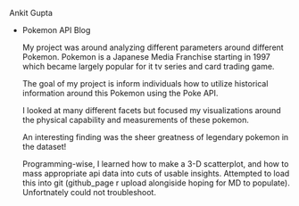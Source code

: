 Ankit Gupta
   - Pokemon API Blog




      My project was around analyzing different parameters around different Pokemon. Pokemon is a Japanese Media Franchise starting in 1997 which became largely popular for it tv series and card trading game.
      
      The goal of my project is inform individuals how to utilize historical information around this Pokemon using the Poke API.
      
      I looked at many different facets but focused my visualizations around the physical capability and measurements of these pokemon.
      
      An interesting finding was the sheer greatness of legendary pokemon in the dataset!

      Programming-wise, I learned how to make a 3-D scatterplot, and how to mass appropriate api data into cuts of usable insights. Attempted to load this into git (github_page r upload alongiside hoping for MD to populate). Unfortnately could not troubleshoot.





 
       

